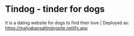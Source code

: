 # Tindog - tinder for dogs
It is a dating website for dogs to find their love | Deployed as: https://malyabansaltindogsite.netlify.app

